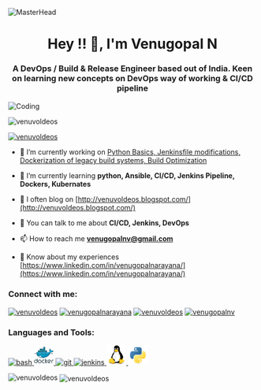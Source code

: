 ![MasterHead](https://t3.ftcdn.net/jpg/02/96/61/94/360_F_296619471_iEGweTy9VsokHtbCJsVmyez0d2rocmmA.jpg)
<h1 align="center">Hey !!  👋,  I'm   Venugopal N  </h1>
<h3 align="center">A DevOps / Build & Release Engineer based out of India. Keen on learning new concepts on DevOps way of working & CI/CD pipeline</h3>
<img align="center" alt="Coding" width="400" src="https://media.giphy.com/media/qgQUggAC3Pfv687qPC/giphy.gif">

<p align="left"> <img src="https://komarev.com/ghpvc/?username=venuvoldeos&label=Profile%20views&color=0e75b6&style=flat" alt="venuvoldeos" /> </p>

<p align="left"> <a href="https://github.com/ryo-ma/github-profile-trophy"><img src="https://github-profile-trophy.vercel.app/?username=venuvoldeos" alt="venuvoldeos" /></a> </p>

- 🔭 I’m currently working on [Python Basics, Jenkinsfile modifications, Dockerization of legacy build systems, Build Optimization](https://replit.com/@venuvoldeos)

- 🌱 I’m currently learning **python, Ansible, CI/CD, Jenkins Pipeline, Dockers, Kubernates**

- 📝 I often blog on [http://venuvoldeos.blogspot.com/](http://venuvoldeos.blogspot.com/)

- 💬 You can talk to me about  **CI/CD, Jenkins, DevOps**

- 📫 How to reach me **venugopalnv@gmail.com**

- 📄 Know about my experiences [https://www.linkedin.com/in/venugopalnarayana/](https://www.linkedin.com/in/venugopalnarayana/)

<h3 align="left">Connect with me:</h3>
<p align="left">
<a href="https://twitter.com/venuvoldeos" target="blank"><img align="center" src="https://raw.githubusercontent.com/rahuldkjain/github-profile-readme-generator/master/src/images/icons/Social/twitter.svg" alt="venuvoldeos" height="30" width="40" /></a>
<a href="https://linkedin.com/in/venugopalnarayana" target="blank"><img align="center" src="https://raw.githubusercontent.com/rahuldkjain/github-profile-readme-generator/master/src/images/icons/Social/linked-in-alt.svg" alt="venugopalnarayana" height="30" width="40" /></a>
<a href="https://stackoverflow.com/users/venuvoldeos" target="blank"><img align="center" src="https://raw.githubusercontent.com/rahuldkjain/github-profile-readme-generator/master/src/images/icons/Social/stack-overflow.svg" alt="venuvoldeos" height="30" width="40" /></a>
<a href="https://instagram.com/venugopalnv" target="blank"><img align="center" src="https://raw.githubusercontent.com/rahuldkjain/github-profile-readme-generator/master/src/images/icons/Social/instagram.svg" alt="venugopalnv" height="30" width="40" /></a>
</p>

<h3 align="left">Languages and Tools:</h3>
<p align="left"> <a href="https://www.gnu.org/software/bash/" target="_blank" rel="noreferrer"> <img src="https://www.vectorlogo.zone/logos/gnu_bash/gnu_bash-icon.svg" alt="bash" width="40" height="40"/> </a> <a href="https://www.docker.com/" target="_blank" rel="noreferrer"> <img src="https://raw.githubusercontent.com/devicons/devicon/master/icons/docker/docker-original-wordmark.svg" alt="docker" width="40" height="40"/> </a> <a href="https://git-scm.com/" target="_blank" rel="noreferrer"> <img src="https://www.vectorlogo.zone/logos/git-scm/git-scm-icon.svg" alt="git" width="40" height="40"/> </a> <a href="https://www.jenkins.io" target="_blank" rel="noreferrer"> <img src="https://www.vectorlogo.zone/logos/jenkins/jenkins-icon.svg" alt="jenkins" width="40" height="40"/> </a> <a href="https://www.linux.org/" target="_blank" rel="noreferrer"> <img src="https://raw.githubusercontent.com/devicons/devicon/master/icons/linux/linux-original.svg" alt="linux" width="40" height="40"/> </a> <a href="https://www.python.org" target="_blank" rel="noreferrer"> <img src="https://raw.githubusercontent.com/devicons/devicon/master/icons/python/python-original.svg" alt="python" width="40" height="40"/> </a> </p>

<p><img align="left" src="https://github-readme-stats.vercel.app/api/top-langs?username=venuvoldeos&show_icons=true&locale=en&layout=compact" alt="venuvoldeos" /></p>

<p>&nbsp;<img align="center" src="https://github-readme-stats.vercel.app/api?username=venuvoldeos&show_icons=true&locale=en" alt="venuvoldeos" /></p>
